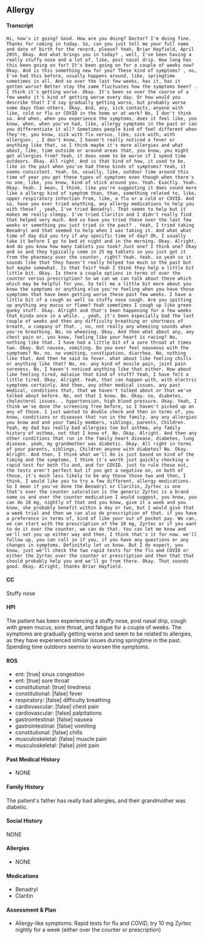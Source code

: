 Allergy
---
#### Transcript
```
Hi, how's it going? Good. How are you doing? Doctor? I'm doing fine. Thanks for coming in today. So, can you just tell me your full name and date of birth for the record, please? Yeah, Briar Hayfield, April 20th, Okay. And what brings you in today? , well, I've been having a really stuffy nose and a lot of, like, post nasal drip. How long has this been going on for? It's been going on for a couple of weeks now? Okay. And is this something new for you? These kind of symptoms? , no, I've had this before, usually happens around, like, springtime sometimes in all. And so over the last few weeks, has it, has it gotten worse? Better stay the same fluctuates how the symptoms been? . I think it's getting worse. Okay. It's been so over the course of a few weeks it's kind of getting worse every day. Or how would you describe that? I'd say gradually getting worse, but probably worse some days than others. Okay. And, any, sick contacts, anyone with like, cold or flu or COVID in the home or at work? No, I don't think so. And when, when you experience the symptoms, does it feel like, you know, when, when you've had, like, allergy symptoms in the past or can you differentiate it all? Sometimes people kind of feel different when they're, you know, sick with flu versus, like, sick with, with allergies. , I don't know, I haven't really noticed a fever or anything like that, so I think maybe it's more allergies and what about, like, time outside or around areas that, you know, you might get allergies from? Yeah, it does seem to be worse if I spend time outdoors. Okay. All right. And is that kind of how, it used to be, like in the past when you've had these kinds of symptoms? Yeah, it seems consistent. Yeah. So, usually, like, outdoor time around this time of year you get these types of symptoms even though when there's no one, like, you know, kind of stick around you. Yeah. Exactly. Yeah. Okay. Yeah. I mean, I think, like you're suggesting it does sound more like a allergy kind of symptom than, than, something related to, like, upper respiratory infection from, like, a flu or a cold or COVID. And so, have you ever tried anything, any allergy medications to help you with these? , yeah, I've tried Benadryl. That seems to help but it makes me really sleepy. I've tried Claritin and I didn't really find that helped very much. And so have you tried these over the last few weeks or something you just tried in the past? . Yeah, I tried taking Benadryl and that seemed to help when I was taking it. And what what time of day did you try if any specific time of day? Oh, I usually take it before I go to bed at night and in the morning. Okay. Alright. And do you know how many tablets you took? Just one? I think one? Okay and so and they typically come in 25 mg tablets so you just got it from the pharmacy over the counter, right? Yeah. Yeah. so yeah so it sounds like that they haven't really helped too much in the past but but maybe somewhat. Is that fair? Yeah I think they help a little bit little bit. Okay. Is there a couple options in terms of over the counter versus prescription? So we can we can talk about those which which may be helpful for you. So tell me a little bit more about you know the symptoms or anything else you're feeling when you have these symptoms that have been getting worse these past few weeks. I have a little bit of a cough as well so stuffy nose cough. Are you spitting up anything any mucus or flame? Yeah sometimes I cough up like green gunky stuff. Okay. Alright and that's been happening for a few weeks that kinda once in a while. , yeah, it's been especially bad the last couple of weeks and then any difficulty breathing or shortness of breath, a company of that. , no, not really any wheezing sounds when you're breathing. No, no wheezing. Okay. And then what about any, any chest pain or, you know, feeling like your heart is racing? No, nothing like that. I have had a little bit of a sore throat at times two. Okay. But nausea, vomiting. Do you ever feel nauseous with the symptoms? No, no. no vomiting, constipation, diarrhea. No, nothing like that. And then he said no fever. what about like feeling chills or anything like that? No, no. any kind of muscle pain, joint pain soreness. No, I haven't noticed anything like that either. How about like feeling tired, malaise that kind of stuff? Yeah, I have felt a little tired. Okay. Alright. Yeah, that can happen with, with electric symptoms certainly. And then, any other medical issues, any past medical, conditions that, that we haven't talked about or that we've talked about before. No, not that I know. No. Okay. no, diabetes, cholesterol issues. , hypertension, high blood pressure. Okay. Yeah, I think we've done the screening free before, so I haven't picked up on any of those. I just wanted to double check and then in terms of, you know, conditions or diseases that run in the family. any any allergies you know and and your family members, siblings, parents, Children. Yeah, my dad has really bad allergies too but asthma, any family history of asthma, not that I know of. No. Okay. Alright. And then any other conditions that run in the family heart disease, diabetes, lung disease. yeah, my grandmother was diabetic. Okay. All right in terms of your parents, siblings, Children anyone with diabetes? No. Okay. Alright. And then, I think what we'll do is just based on kind of the timing and the symptoms, I think it's worth just quickly checking a rapid test for both flu and, and for COVID. just to rule those out, the tests aren't perfect but if you get a negative on, on both of those, it's much less likely to be any those those two and then, I think, I would like you to try a few different, allergy medications. So I mean if you've done the Benadryl or Claritin, Zyrtec is one that's over the counter saturation is the generic Zyrtec is a brand name us and over the counter medication I would suggest, you know, you can do 10 mg, nightly of that and you know, give it a week and you know, she probably benefit within a day or two, but I would give that a week trial and then we can also do prescription of that. if you have a preference in terms of, kind of like your out of pocket pay. We can, we can start with the prescription of the 10 mg, Zyrtec or if you want to do it over the counter, we can do that. You can let me know and we'll set you up either way and then, I think that's it for now. we'll follow up, you can call in if you, if you have any questions or any changes in symptoms. Definitely let us know. But I do expect, you know, just we'll check the two rapid tests for the flu and COVID or either the Zyrtec over the counter or prescription and then that that should probably help you and we'll go from there. Okay. That sounds good. Okay. Alright, thanks Briar Hayfield.
```

#### CC
Stuffy nose

#### HPI
The patient has been experiencing a stuffy nose, post nasal drip, cough with green mucus, sore throat, and fatigue for a couple of weeks. The symptoms are gradually getting worse and seem to be related to allergies, as they have experienced similar issues during springtime in the past. Spending time outdoors seems to worsen the symptoms.

#### ROS
- ent: [true] sinus congestion
- ent: [true] sore throat
- constitutional: [true] tiredness
- constitutional: [false] fever
- respiratory: [false] difficulty breathing
- cardiovascular: [false] chest pain
- cardiovascular: [false] palpitations
- gastrointestinal: [false] nausea
- gastrointestinal: [false] vomiting
- constitutional: [false] chills
- musculoskeletal: [false] muscle pain
- musculoskeletal: [false] joint pain

#### Past Medical History
- NONE

#### Family History
The patient's father has really bad allergies, and their grandmother was diabetic.

#### Social History
NONE

#### Allergies
- NONE

#### Medications
- Benadryl
- Claritin

#### Assessment & Plan
- Allergy-like symptoms: Rapid tests for flu and COVID, try 10 mg Zyrtec nightly for a week (either over the counter or prescription)
